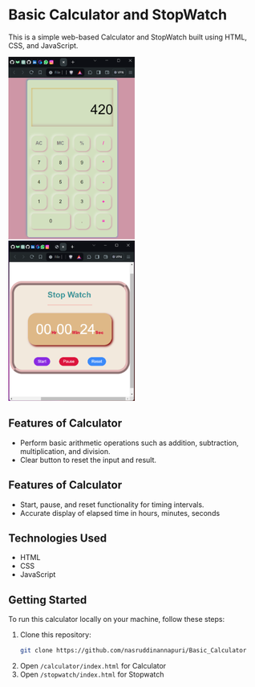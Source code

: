 # Basic Calculator and StopWatch

This is a simple web-based Calculator and StopWatch built using HTML, CSS, and JavaScript.


<img src="/calculator/calculator-preview.png" alt="Calculator Preview" width="50%" height="50%">
<img src="/stopwatch/stop-watch-preview.png" alt="Calculator Preview" width="50%" height="50%">


## Features of Calculator

- Perform basic arithmetic operations such as addition, subtraction, multiplication, and division.
- Clear button to reset the input and result.

## Features of Calculator

- Start, pause, and reset functionality for timing intervals.
- Accurate display of elapsed time in hours, minutes, seconds


## Technologies Used

- HTML
- CSS
- JavaScript

## Getting Started

To run this calculator locally on your machine, follow these steps:

1. Clone this repository:
   ```bash
   git clone https://github.com/nasruddinannapuri/Basic_Calculator
2. Open `/calculator/index.html` for Calculator
3. Open `/stopwatch/index.html` for Stopwatch